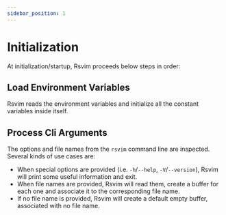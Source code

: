 ```yaml
---
sidebar_position: 1
---
```


# Initialization

At initialization/startup, Rsvim proceeds below steps in order:

## Load Environment Variables

Rsvim reads the environment variables and initialize all the constant variables inside itself.

## Process Cli Arguments

The options and file names from the `rsvim` command line are inspected. Several kinds of use cases are:

- When special options are provided (i.e. `-h`/`--help`, `-V`/`--version`), Rsvim will print some useful information and exit.
- When file names are provided, Rsvim will read them, create a buffer for each one and associate it to the corresponding file name.
- If no file name is provided, Rsvim will create a default empty buffer, associated with no file name.
